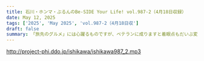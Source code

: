```yaml
---
title: 石川・ホンマ・ぶるんのBe-SIDE Your Life! vol.987-2（4月18日収録）
date: May 12, 2025
tags: ['2025', 'May 2025', 'vol.987-2（4月18日収']
draft: false
summary: 「旅先のグルメ」には心躍るものですが、ベテランに成りますと着眼点もだいぶ変わってきます...※参考リンクA：ケンコバのほろ酔いビジホ泊 全国版※参考リンクB：ロビンソン酒場漂流記ちなみに、ビーサイは19年間【毎週録り】です！...長い？長過ぎますかね？
---
```


http://project-phi.ddo.jp/ishikawa/ishikawa987_2.mp3